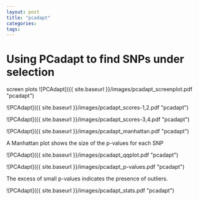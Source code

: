 ```yaml
---
layout: post
title: "pcadapt"
categories: 
tags: 
---
```


# Using PCadapt to find SNPs under selection





screen plots 
![PCAdapt]({{ site.baseurl }}/images/pcadapt_screenplot.pdf "pcadapt")

![PCAdapt]({{ site.baseurl }}/images/pcadapt_scores-1,2.pdf "pcadapt")

![PCAdapt]({{ site.baseurl }}/images/pcadapt_scores-3,4.pdf "pcadapt")

![PCAdapt]({{ site.baseurl }}/images/pcadapt_manhattan.pdf "pcadapt")

A Manhattan plot shows the size of the p-values for each SNP

![PCAdapt]({{ site.baseurl }}/images/pcadapt_qqplot.pdf "pcadapt")

![PCAdapt]({{ site.baseurl }}/images/pcadapt_p-values.pdf "pcadapt")

The excess of small p-values indicates the presence of outliers.

![PCAdapt]({{ site.baseurl }}/images/pcadapt_stats.pdf "pcadapt")